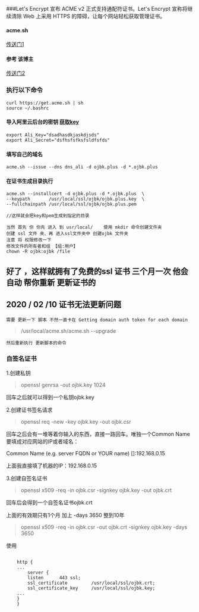###Let's Encrypt 宣布 ACME v2 正式支持通配符证书。Let's Encrypt 宣称将继续清除 Web 上采用 HTTPS 的障碍，让每个网站轻松获取管理证书。

####  acme.sh 
[传送门1](https://github.com/Neilpang/acme.sh/wiki/%E8%AF%B4%E6%98%8E/)

  
#### 参考 该博主
[传送门2](https://my.oschina.net/kimver/blog/1634575/)


### 执行以下命令 

	curl https://get.acme.sh | sh	
	source ~/.bashrc

#### 导入阿里云后台的密钥 [获取key](https://ak-console.aliyun.com/#/accesskey/)

	export Ali_Key="dsadhasdkjaskdjsds"
	export Ali_Secret="dsfhsfsfksfsldfsfds"

#### 填写自己的域名
	acme.sh --issue --dns dns_ali -d ojbk.plus -d *.ojbk.plus
	
#### 在证书生成目录执行
	acme.sh --installcert -d ojbk.plus -d *.ojbk.plus  \
	--keypath       /usr/local/ssl/ojbk/ojbk.plus.key  \
	--fullchainpath /usr/local/ssl/ojbk/ojbk.plus.pem
	
	//这样就会把key和pem生成到指定的目录   
	
	当然 首先 你 你先 进入 到 usr/local/    使用 mkdir 命令创建文件夹 
	创建 ssl 文件 夹、再 进入ssl文件夹中 创建ojbk 文件夹 
	注意 将 权限修改一下 
	修改文件的所有者和组 【组:用户】
	chown -R ojbk:ojbk /file  



##  好了 ，这样就拥有了免费的ssl 证书 三个月一次 他会自动 帮你重新 更新证书的


## 2020 / 02 /10  证书无法更新问题

	需要 更新一下 脚本 不然一直卡在 Getting domain auth token for each domain
	
> /usr/local/acme.sh/acme.sh --upgrade

	然后重新执行 更新脚本的命令






### 自签名证书 

1.创建私钥

>openssl genrsa -out ojbk.key 1024

回车之后就可以得到一个私钥ojbk.key

2.创建证书签名请求

>openssl req -new -key ojbk.key -out ojbk.csr

回车之后会有一堆等着你输入的东西，直接一路回车。唯独一个Common Name要填成对应网站的IP或者域名：

Common Name (e.g. server FQDN or YOUR name) []:192.168.0.15

上面我直接填了机器的IP：192.168.0.15

3.创建自签名证书

>openssl x509 -req -in ojbk.csr -signkey ojbk.key -out ojbk.crt


回车后会得到一个自签名证书ojbk.crt

上面的有效期只有1个月 加上 -days 3650 整到10年
>openssl x509 -req -in ojbk.csr -out ojbk.crt -signkey ojbk.key -days 3650


使用
```aidl

    http {
    ...
        server {
        listen      443 ssl;
        ssl_certificate         /usr/local/ssl/ojbk.crt;
        ssl_certificate_key     /usr/local/ssl/ojbk.key;
    ...
    }
    }

```